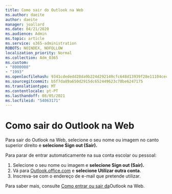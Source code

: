```yaml
---
title: Como sair do Outlook na Web
ms.author: daeite
author: daeite
manager: joallard
ms.date: 04/21/2020
ms.audience: Admin
ms.topic: article
ms.service: o365-administration
ROBOTS: NOINDEX, NOFOLLOW
localization_priority: Normal
ms.collection: Adm_O365
ms.custom:
- "8000008"
- "1993"
ms.openlocfilehash: 9341cdededd28da9b224d292149cfc648d13939f28e11104cecdec14eef7c5da
ms.sourcegitcommit: b5f7da89a650d2915dc652449623c78be6247175
ms.translationtype: MT
ms.contentlocale: pt-PT
ms.lasthandoff: 08/05/2021
ms.locfileid: "54063171"
---
```

# <a name="how-to-sign-out-of-outlook-on-the-web"></a>Como sair do Outlook na Web

Para sair do Outlook na Web, selecione o seu nome ou imagem no canto superior direito e **selecione Sign out (Sair).**

Para parar de entrar automaticamente na sua conta escolar ou pessoal:

1. Selecione o seu nome ou imagem e **selecione Sign out (Sair).**
1. Vá para [Outlook.office.com](https://outlook.office.com/) e **selecione Utilizar outra conta**.
1. Inscreva-se com o endereço de e-mail que pretende utilizar.

Para saber mais, consulte [Como entrar ou sair da](https://support.office.com/article/763fab4d-0138-4814-b450-37fc286bcb79)Outlook na Web.